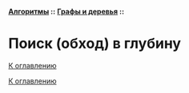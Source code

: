 **[Алгоритмы](../../README.md#algorithms) ::** 
**[Графы и деревья](../../README.md#algorithms-graph-or-tree) ::**
# Поиск (обход) в глубину

<!--

-->

[К оглавлению](../../README.md#algorithms-graph-or-tree)



[К оглавлению](../../README.md#algorithms-graph-or-tree)
